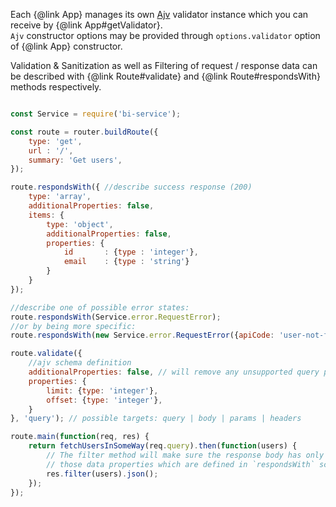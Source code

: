 
Each {@link App} manages its own [Ajv](https://github.com/epoberezkin/ajv) validator instance which you can receive by {@link App#getValidator}.  
`Ajv` constructor options may be provided through `options.validator` option of {@link App} constructor.  

Validation & Sanitization as well as Filtering of request / response data can be described with {@link Route#validate} and {@link Route#respondsWith} methods respectively.


```javascript

const Service = require('bi-service');

const route = router.buildRoute({
    type: 'get',
    url : '/',
    summary: 'Get users',
});

route.respondsWith({ //describe success response (200)
    type: 'array',
    additionalProperties: false,
    items: {
        type: 'object',
        additionalProperties: false,
        properties: {
            id       : {type : 'integer'},
            email    : {type : 'string'}
        }
    }
});

//describe one of possible error states:
route.respondsWith(Service.error.RequestError);
//or by being more specific:
route.respondsWith(new Service.error.RequestError({apiCode: 'user-not-found'}));

route.validate({
    //ajv schema definition
    additionalProperties: false, // will remove any unsupported query parameters
    properties: {
        limit: {type: 'integer'},
        offset: {type: 'integer'},
    }
}, 'query'); // possible targets: query | body | params | headers

route.main(function(req, res) {
    return fetchUsersInSomeWay(req.query).then(function(users) {
        // The filter method will make sure the response body has only
        // those data properties which are defined in `respondsWith` schema
        res.filter(users).json();
    });
});
```
